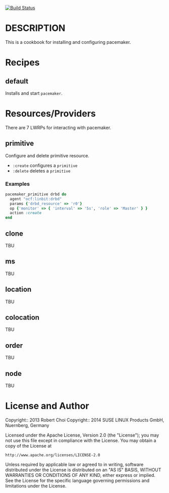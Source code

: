 [![Build Status](https://travis-ci.org/aspiers/cookbook-pacemaker.png)](https://travis-ci.org/aspiers/cookbook-pacemaker)

DESCRIPTION
===========

This is a cookbook for installing and configuring pacemaker.

Recipes
=======
default
-------
Installs and start `pacemaker`.

Resources/Providers
===================
There are 7 LWRPs for interacting with pacemaker.

primitive
----------
Configure and delete primitive resource.

- `:create` configures a `primitive`
- `:delete` deletes a `primitive`

### Examples
``` ruby
pacemaker_primitive drbd do
  agent "ocf:linbit:drbd"
  params {'drbd_resource' => 'r0'}
  op {'monitor' => { 'interval' => '5s', 'role' => 'Master' } }
  action :create
end
```

clone
-----
TBU

ms
--
TBU

location
--------
TBU

colocation
----------
TBU

order
-----
TBU

node
----
TBU


License and Author
==================

Copyright:: 2013 Robert Choi <taeilchoi1 at gmail.com>
Copyright:: 2014 SUSE LINUX Products GmbH, Nuernberg, Germany

Licensed under the Apache License, Version 2.0 (the "License");
you may not use this file except in compliance with the License.
You may obtain a copy of the License at

    http://www.apache.org/licenses/LICENSE-2.0

Unless required by applicable law or agreed to in writing, software
distributed under the License is distributed on an "AS IS" BASIS,
WITHOUT WARRANTIES OR CONDITIONS OF ANY KIND, either express or implied.
See the License for the specific language governing permissions and
limitations under the License.

